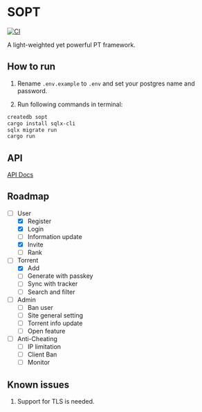 # SOPT

[![CI](https://github.com/NJUPT-NYR/SOPT/actions/workflows/CI.yml/badge.svg)](https://github.com/NJUPT-NYR/SOPT/actions/workflows/CI.yml)

A light-weighted yet powerful PT framework.

## How to run

1. Rename `.env.example` to `.env` and set your postgres name and password.

2. Run following commands in terminal:

```bash
createdb sopt
cargo install sqlx-cli
sqlx migrate run
cargo run
```

## API

[API Docs](https://github.com/NJUPT-NYR/SOPT/blob/master/API.md)

## Roadmap

- [ ] User
  - [x] Register
  - [x] Login
  - [ ] Information update
  - [x] Invite
  - [ ] Rank
- [ ] Torrent
  - [x] Add
  - [ ] Generate with passkey
  - [ ] Sync with tracker
  - [ ] Search and filter
- [ ] Admin
  - [ ] Ban user
  - [ ] Site general setting
  - [ ] Torrent info update
  - [ ] Open feature
- [ ] Anti-Cheating
  - [ ] IP limitation
  - [ ] Client Ban
  - [ ] Monitor

## Known issues

1. Support for TLS is needed.
